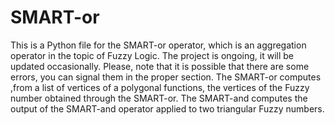 # SMART-or
This is a Python file for the SMART-or operator, which is an aggregation operator in the topic of Fuzzy Logic.
The project is ongoing, it will be updated occasionally.
Please, note that it is possible that there are some errors, you can signal them in the proper section.
The SMART-or computes ,from a list of vertices of a polygonal functions, the vertices of the Fuzzy number obtained through the SMART-or.
The SMART-and computes the output of the SMART-and operator applied to two triangular Fuzzy numbers.
